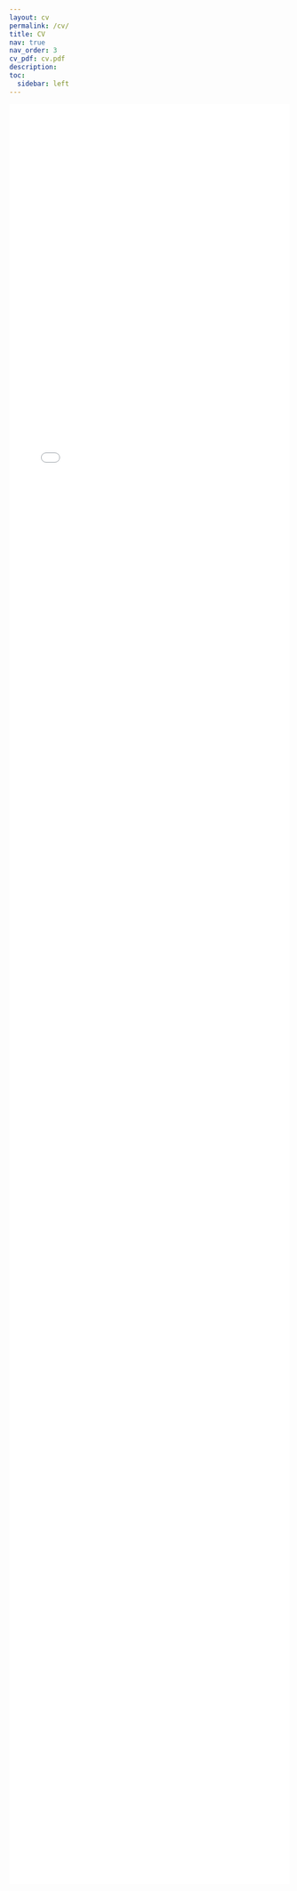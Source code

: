 ```yaml
---
layout: cv
permalink: /cv/
title: CV
nav: true
nav_order: 3
cv_pdf: cv.pdf
description: 
toc:
  sidebar: left
---
```

<div style="overflow: auto; -webkit-overflow-scrolling: touch;">
    <iframe 
        src=".../assets/pdf/cv.pdf"
        style="width: 100%; height: 80vh;" 
        frameborder="0">
        This browser does not support PDFs. Please download the PDF to view it: 
        <a href=".../assets/pdf/cv.pdf">Download PDF</a>.
    </iframe>
</div>
